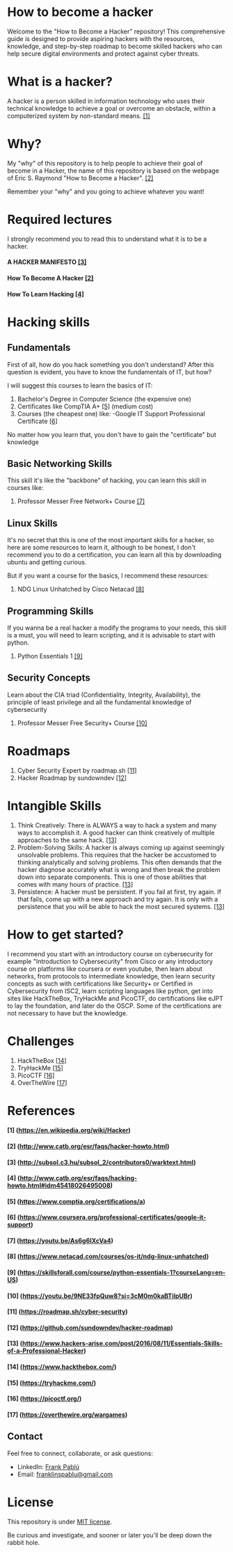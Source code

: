 # How to become a hacker
Welcome to the "How to Become a Hacker" repository! This comprehensive guide is designed to provide aspiring hackers with the resources, knowledge, and step-by-step roadmap to become skilled hackers who can help secure digital environments and protect against cyber threats.

# What is a hacker?
A hacker is a person skilled in information technology who uses their technical knowledge to achieve a goal or overcome an obstacle, within a computerized system by non-standard means. [[1]](#1-httpsenwikipediaorgwikihacker)

# Why?
My "why" of this repository is to help people to achieve their goal of become in a Hacker, the name of this repository is based on the webpage of Eric S. Raymond "How to Become a Hacker". [[2]](#2-httpwwwcatborgesrfaqshacker-howtohtml)

Remember your "why" and you going to achieve whatever you want!

# Required lectures
I strongly recommend you to read this to understand what it is to be a hacker.

#### A HACKER MANIFESTO [[3]](#3-httpsubsolc3husubsol_2contributors0warktexthtml)
#### How To Become A Hacker [[2]](#2-httpwwwcatborgesrfaqshacker-howtohtml)
#### How To Learn Hacking [[4]](#4-httpwwwcatborgesrfaqshacking-howtohtmlidm45418026495008)

# Hacking skills

## Fundamentals
First of all, how do you hack something you don't understand? After this question is evident, you have to know the fundamentals of IT, but how?

I will suggest this courses to learn the basics of IT:
1. Bachelor's Degree in Computer Science (the expensive one)
2. Certificates like CompTIA A+ [[5]](#5-httpswwwcomptiaorgcertificationsa) (medium cost)
3. Courses (the cheapest one) like: -Google IT Support Professional Certificate [[6]](#6-httpswwwcourseraorgprofessional-certificatesgoogle-it-support)

No matter how you learn that, you don't have to gain the "certificate" but knowledge

## Basic Networking Skills
This skill it's like the "backbone" of hacking, you can learn this skill in courses like:
1. Professor Messer Free Network+ Course [[7]](#7-httpsyoutubeas6g6ixcva4)

## Linux Skills

It's no secret that this is one of the most important skills for a hacker, so here are some resources to learn it, although to be honest, I don't recommend you to do a certification, you can learn all this by downloading ubuntu and getting curious.

But if you want a course for the basics, I recommend these resources:

1. NDG Linux Unhatched by Cisco Netacad [[8]](#8-httpswwwnetacadcomcoursesos-itndg-linux-unhatched)

## Programming Skills
If you wanna be a real hacker a modify the programs to your needs, this skill is a must, you will need to learn scripting, and it is advisable to start with python.

1. Python Essentials 1 [[9]](#9-httpsskillsforallcomcoursepython-essentials-1courselangen-us)

## Security Concepts
Learn about the CIA triad (Confidentiality, Integrity, Availability), the principle of least privilege and all the fundamental knowledge of cybersecurity

1. Professor Messer Free Security+ Course [[10]](#10-httpsyoutube9ne33fpquw8si3cm0m0kabtilpubr)

# Roadmaps

1. Cyber Security Expert by roadmap.sh [[11]](#11-httpsroadmapshcyber-security)
2. Hacker Roadmap by sundowndev [[12]](#12-httpsgithubcomsundowndevhacker-roadmap)

# Intangible Skills

1. Think Creatively: There is ALWAYS a way to hack a system and many ways to accomplish it. A good hacker can think creatively of multiple approaches to the same hack. [[13]](#13-httpswwwhackers-arisecompost20160811essentials-skills-of-a-professional-hacker)
2. Problem-Solving Skills: A hacker is always coming up against seemingly unsolvable problems. This requires that the hacker be accustomed to thinking analytically and solving problems. This often demands that the hacker diagnose accurately what is wrong and then break the problem down into separate components. This is one of those abilities that comes with many hours of practice. [[13]](#13-httpswwwhackers-arisecompost20160811essentials-skills-of-a-professional-hacker)
3. Persistence: A hacker must be persistent. If you fail at first, try again. If that fails, come up with a new approach and try again. It is only with a persistence that you will be able to hack the most secured systems. [[13]](#13-httpswwwhackers-arisecompost20160811essentials-skills-of-a-professional-hacker) 
# How to get started?
I recommend you start with an introductory course on cybersecurity for example "Introduction to Cybersecurity" from Cisco or any introductory course on platforms like coursera or even youtube, then learn about networks, from protocols to intermediate knowledge, then learn security concepts as such with certifications like Security+ or Certified in Cybersecurity from ISC2, learn scripting languages like python, get into sites like HackTheBox, TryHackMe and PicoCTF, do certifications like eJPT to lay the foundation, and later do the OSCP.
Some of the certifications are not necessary to have but the knowledge.

# Challenges
1. HackTheBox [[14]](#14-httpswwwhacktheboxcom) 
2. TryHackMe [[15]](#15-httpstryhackmecom)
3. PicoCTF [[16]](#16-httpspicoctforg)
4. OverTheWire [[17]](#17-httpsoverthewireorgwargames)
# References 
#### [1] (https://en.wikipedia.org/wiki/Hacker)
#### [2] (http://www.catb.org/esr/faqs/hacker-howto.html)
#### [3] (http://subsol.c3.hu/subsol_2/contributors0/warktext.html)
#### [4] (http://www.catb.org/esr/faqs/hacking-howto.html#idm45418026495008)
#### [5] (https://www.comptia.org/certifications/a)
#### [6] (https://www.coursera.org/professional-certificates/google-it-support)
#### [7] (https://youtu.be/As6g6IXcVa4)
#### [8] (https://www.netacad.com/courses/os-it/ndg-linux-unhatched)
#### [9] (https://skillsforall.com/course/python-essentials-1?courseLang=en-US)
#### [10] (https://youtu.be/9NE33fpQuw8?si=3cM0m0kaBTilpUBr)
#### [11] (https://roadmap.sh/cyber-security)
#### [12] (https://github.com/sundowndev/hacker-roadmap)
#### [13] (https://www.hackers-arise.com/post/2016/08/11/Essentials-Skills-of-a-Professional-Hacker)
#### [14] (https://www.hackthebox.com/)
#### [15] (https://tryhackme.com/)
#### [16] (https://picoctf.org/)
#### [17] (https://overthewire.org/wargames)
## Contact
Feel free to connect, collaborate, or ask questions:
- LinkedIn: [Frank Pablú](https://www.linkedin.com/in/frankpablu/)
- Email: franklinspablu@gmail.com

# License 

This repository is under [MIT license](./LICENSE).

Be curious and investigate, and sooner or later you'll be deep down the rabbit hole.